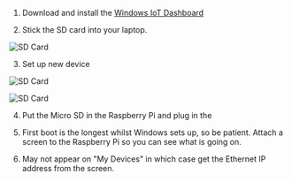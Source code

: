 1. Download and install the [Windows IoT Dashboard](https://developer.microsoft.com/en-us/windows/iot/docs/iotdashboard)

2. Stick the SD card into your laptop.

![SD Card](/img/SDCard.jpg)

3. Set up new device

![SD Card](/img/SetupSD.png)

![SD Card](/img/FlashingSD.png)

4. Put the Micro SD in the Raspberry Pi and plug in the 

5. First boot is the longest whilst Windows sets up, so be patient.
Attach a screen to the Raspberry Pi so you can see what is going on.

6. May not appear on "My Devices" in which case get the Ethernet IP address from the screen.

